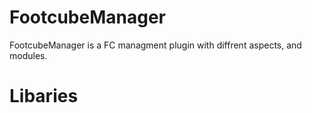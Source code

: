 # FootcubeManager

FootcubeManager is a FC managment plugin with diffrent aspects, and modules.

# Libaries


